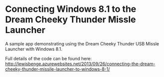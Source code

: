 Connecting Windows 8.1 to the Dream Cheeky Thunder Missle Launcher
==================================================================

A sample app demonstrating using the Dream Cheeky Thunder USB Missle Launcher with Windows 8.1.

Full details of the code can be found here: http://lewisbenge.azurewebsites.net/2013/09/26/connecting-the-dream-cheeky-thunder-missile-launcher-to-windows-8-1/
